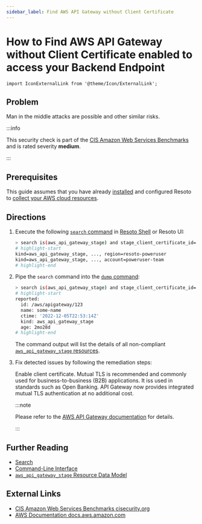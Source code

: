 ```yaml
---
sidebar_label: Find AWS API Gateway without Client Certificate
---
```


# How to Find AWS API Gateway without Client Certificate enabled to access your Backend Endpoint

```mdx-code-block
import IconExternalLink from '@theme/Icon/ExternalLink';
```

## Problem

Man in the middle attacks are possible and other similar risks.

:::info

This security check is part of the [CIS Amazon Web Services Benchmarks](https://cisecurity.org/benchmark/amazon_web_services) and is rated severity **medium**.

:::

## Prerequisites

This guide assumes that you have already [installed](../../../getting-started/install-resoto/index.md) and configured Resoto to [collect your AWS cloud resources](../../../getting-started/configure-resoto/aws.md).

## Directions

1. Execute the following [`search` command](../../../reference/cli/search-commands/search.md) in [Resoto Shell](../../../reference/components/shell.md) or Resoto UI:

   ```bash
   > search is(aws_api_gateway_stage) and stage_client_certificate_id==null <-[2]- is(aws_api_gateway_rest_api)
   # highlight-start
   ​kind=aws_api_gateway_stage, ..., region=resoto-poweruser
   ​kind=aws_api_gateway_stage, ..., account=poweruser-team
   # highlight-end
   ```

2. Pipe the `search` command into the [`dump` command](../../../reference/cli/format-commands/dump.md):

   ```bash
   > search is(aws_api_gateway_stage) and stage_client_certificate_id==null <-[2]- is(aws_api_gateway_rest_api) | dump
   # highlight-start
   ​reported:
   ​  id: /aws/apigateway/123
   ​  name: some-name
   ​  ctime: '2022-12-05T22:53:14Z'
   ​  kind: aws_api_gateway_stage
   ​  age: 2mo28d
   # highlight-end
   ```

   The command output will list the details of all non-compliant [`aws_api_gateway_stage` resources](../../../reference/data-models/aws/index.md#aws_api_gateway_stage).

3. Fix detected issues by following the remediation steps:

   Enable client certificate. Mutual TLS is recommended and commonly used for business-to-business (B2B) applications. It iss used in standards such as Open Banking. API Gateway now provides integrated mutual TLS authentication at no additional cost.

   :::note

   Please refer to the [AWS API Gateway documentation](https://aws.amazon.com/blogs/compute/introducing-mutual-tls-authentication-for-amazon-api-gateway/) for details.

   :::

## Further Reading

- [Search](../../../reference/search/index.md)
- [Command-Line Interface](../../../reference/cli/index.md)
- [`aws_api_gateway_stage` Resource Data Model](../../../reference/data-models/aws/index.md#aws_api_gateway_stage)

## External Links

- [CIS Amazon Web Services Benchmarks <span class="badge badge--secondary">cisecurity.org <IconExternalLink width="10" height="10" /></span>](https://cisecurity.org/benchmark/amazon_web_services)
- [AWS Documentation <span class="badge badge--secondary">docs.aws.amazon.com <IconExternalLink width="10" height="10" /></span>](https://aws.amazon.com/blogs/compute/introducing-mutual-tls-authentication-for-amazon-api-gateway/)
